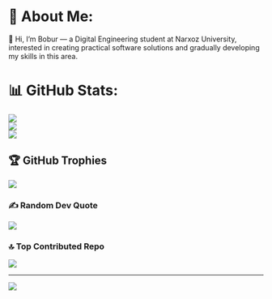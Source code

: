# 💫 About Me:
👋 Hi, I’m Bobur — a Digital Engineering student at Narxoz University, interested in creating practical software solutions and gradually developing my skills in this area.

# 📊 GitHub Stats:
![](https://github-readme-stats.vercel.app/api?username=bobur6&theme=tokyonight&hide_border=false&include_all_commits=false&count_private=false)<br/>
![](https://nirzak-streak-stats.vercel.app/?user=bobur6&theme=tokyonight&hide_border=false)<br/>
![](https://github-readme-stats.vercel.app/api/top-langs/?username=bobur6&theme=tokyonight&hide_border=false&include_all_commits=false&count_private=false&layout=compact)

## 🏆 GitHub Trophies
![](https://github-profile-trophy.vercel.app/?username=bobur6&theme=dark&no-frame=false&no-bg=true&margin-w=4)

### ✍️ Random Dev Quote
![](https://quotes-github-readme.vercel.app/api?type=horizontal&theme=dark)

### 🔝 Top Contributed Repo
![](https://github-contributor-stats.vercel.app/api?username=bobur6&limit=5&theme=dark&combine_all_yearly_contributions=true)

---
[![](https://visitcount.itsvg.in/api?id=bobur6&icon=5&color=0)](https://visitcount.itsvg.in)
